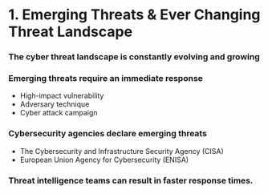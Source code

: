 # 1. Emerging Threats & Ever Changing Threat Landscape
### The cyber threat landscape is constantly evolving and growing
### Emerging threats require an immediate response
  - High-impact vulnerability
  - Adversary technique
  - Cyber attack campaign

### Cybersecurity agencies declare emerging threats
  - The Cybersecurity and Infrastructure Security Agency (CISA)
  - European Union Agency for Cybersecurity (ENISA)

### Threat intelligence teams can result in faster response times.
